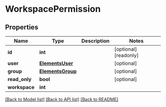 # WorkspacePermission

## Properties

Name | Type | Description | Notes
------------ | ------------- | ------------- | -------------
**id** | **int** |  | [optional] [readonly] 
**user** | [**ElementsUser**](ElementsUser.md) |  | [optional] 
**group** | [**ElementsGroup**](ElementsGroup.md) |  | [optional] 
**read_only** | **bool** |  | [optional] 
**workspace** | **int** |  | 

[[Back to Model list]](../#documentation-for-models) [[Back to API list]](../#documentation-for-api-endpoints) [[Back to README]](../)


